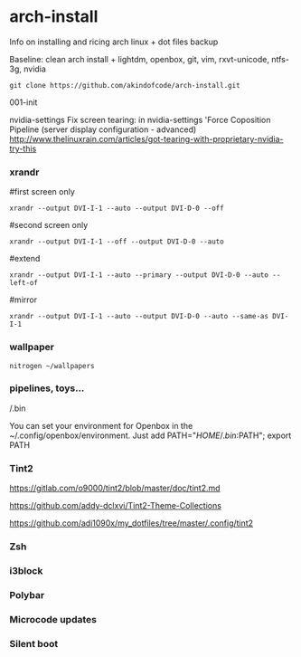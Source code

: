 # arch-install

Info on installing and ricing arch linux + dot files backup

Baseline: clean arch install + lightdm, openbox, git, vim, rxvt-unicode, ntfs-3g, nvidia

`git clone https://github.com/akindofcode/arch-install.git`

001-init

nvidia-settings
Fix screen tearing: in nvidia-settings 'Force Coposition Pipeline (server display configuration - advanced)
http://www.thelinuxrain.com/articles/got-tearing-with-proprietary-nvidia-try-this

### xrandr

#first screen only

`xrandr --output DVI-I-1 --auto --output DVI-D-0 --off`

#second screen only

`xrandr --output DVI-I-1 --off --output DVI-D-0 --auto`

#extend

`xrandr --output DVI-I-1 --auto --primary --output DVI-D-0 --auto --left-of`

#mirror

`xrandr --output DVI-I-1 --auto --output DVI-D-0 --auto --same-as DVI-I-1`


### wallpaper

`nitrogen ~/wallpapers`

### pipelines, toys...

/.bin

You can set your environment for Openbox in the ~/.config/openbox/environment.
Just add
PATH="$HOME/.bin:$PATH"; export PATH

### Tint2

https://gitlab.com/o9000/tint2/blob/master/doc/tint2.md

https://github.com/addy-dclxvi/Tint2-Theme-Collections

https://github.com/adi1090x/my_dotfiles/tree/master/.config/tint2

### Zsh

### i3block

### Polybar

### Microcode updates

### Silent boot
